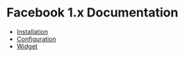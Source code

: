 # Facebook 1.x Documentation

- [Installation](en/installation.md)
- [Configuration](en/configuration.md)
- [Widget](en/widget.md)